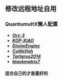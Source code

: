 ## 修改远程地址自用


### QuantumultX懒人配置

- ***[Orz-3](https://raw.githubusercontent.com/Orz-3/QuantumultX/master/Orz-3.conf)***
- ***[KOP-XIAO](https://raw.githubusercontent.com/KOP-XIAO/QuantumultX/master/QuantumultX_Profiles.conf)***
- ***[DivineEngine](https://raw.githubusercontent.com/DivineEngine/Profiles/master/Quantumult/Outbound.conf)***
- ***[Cuttlefish](https://github.com/ddgksf2013/Profile/raw/master/QuantumultX.conf)***
- ***[Tartarus2014](https://raw.githubusercontent.com/Tartarus2014/QuantumultX-Script/main/QuanX.conf)***
- ***[blackmatrix7](https://github.com/blackmatrix7/ios_rule_script)***

#### 适合自己的才是最好的

